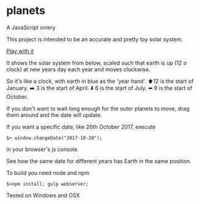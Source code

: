 # planets
A JavaScript orrery

This project is intended to be an accurate and pretty toy solar system.

[Play with it](https://a-j-douglass.github.io/planets/)

It shows the solar system from below,  scaled such that earth is up (12 o clock) at new years day each year and moves clockwise.

So it's like a clock, with earth in blue as the 'year hand'.
:arrow_up:12 is the start of January.
:arrow_right: 3 is the start of April.
:arrow_down: 6 is the start of July.
:arrow_left: 9 is the start of October.

If you don't want to wait long enough for the outer planets to move, drag them around and the date will update.

If you want a specific date, like 20th October 2017, execute

`$> window.changeDate("2017-10-20");`

in your browser's js console.

See how the same date for different years has Earth in the same position.


To build you need node and npm

`$>npm install; gulp webserver;`

Tested on Windows and OSX

